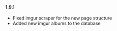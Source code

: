 #### 1.9.1

* Fixed imgur scraper for the new page structure
* Added new imgur albums to the database

